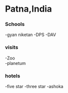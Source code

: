 # Patna,India


### Schools
-gyan niketan
-DPS
-DAV

### visits
-Zoo  
-planetum

### hotels
-five star
-three star
-ashoka
